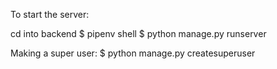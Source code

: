 To start the server:

cd into backend
$ pipenv shell
$ python manage.py runserver

Making a super user:
\$ python manage.py createsuperuser
